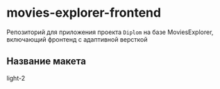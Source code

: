 # movies-explorer-frontend
Репозиторий для приложения проекта `Diplom` на базе MoviesExplorer, включающий фронтенд с адаптивной версткой


## Название макета

light-2

